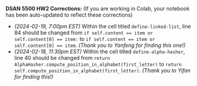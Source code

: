 **DSAN 5500 HW2 Corrections:** (If you are working in Colab, your notebook has been auto-updated to reflect these corrections)

* *(2024-02-19, 7:00pm EST)* Within the cell titled `define-linked-list`, line 84 should be changed from `if self.content == item or self.content[0] == item:` to `if self.content == item or self.content[0] == item`. *(Thank you to Yanfeng for finding this one!)*
* *(2024-02-18, 11:30pm EST)* Within the cell titled `define-alpha-hasher`, line 40 should be changed from `return AlphaHasher.compute_position_in_alphabet(first_letter)` to `return self.compute_position_in_alphabet(first_letter)`. *(Thank you to Yifan for finding this!)*
